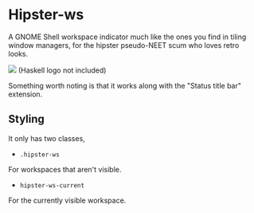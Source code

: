Hipster-ws
==========

A GNOME Shell workspace indicator much like the ones you find in tiling window
managers, for the hipster pseudo-NEET scum who loves retro looks.

<img src=http://a.pomf.se/9Tx7.png /> (Haskell logo not included)

Something worth noting is that it works along with the "Status title bar"
extension.

## Styling

It only has two classes,
* `.hipster-ws`

For workspaces that aren't visible.

* `hipster-ws-current`

For the currently visible workspace.
